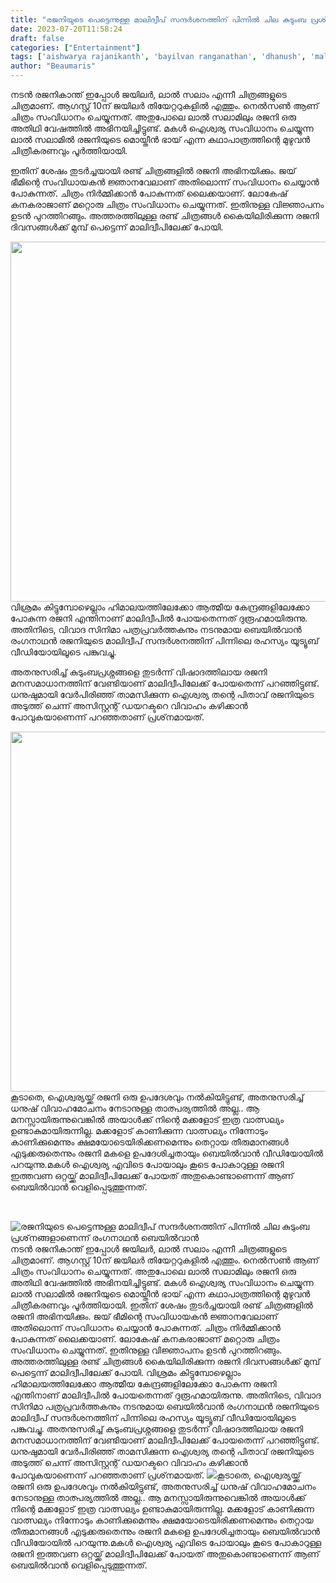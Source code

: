 ```yaml
---
title: "രജനിയുടെ പെട്ടെന്നുള്ള മാലിദ്വീപ് സന്ദർശനത്തിന് പിന്നിൽ ചില കുടുംബ പ്രശ്‌നങ്ങളാണെന്ന് രംഗനാഥൻ ബെയിൽവാൻ"
date: 2023-07-20T11:58:24
draft: false
categories: ["Entertainment"]
tags: ['aishwarya rajanikanth', 'bayilvan ranganathan', 'dhanush', 'maldives', 'Rajinikanth']
author: "Beaumaris"
---
```


നടൻ രജനികാന്ത് ഇപ്പോൾ ജയിലർ, ലാൽ സലാം എന്നീ ചിത്രങ്ങളുടെ ചിത്രമാണ്. ആഗസ്റ്റ് 10ന് ജയിലർ തിയേറ്ററുകളിൽ എത്തും. നെൽസൺ ആണ് ചിത്രം സംവിധാനം ചെയ്യുന്നത്. അതുപോലെ ലാൽ സലാമിലും രജനി ഒരു അതിഥി വേഷത്തിൽ അഭിനയിച്ചിട്ടുണ്ട്. മകൾ ഐശ്വര്യ സംവിധാനം ചെയ്യുന്ന ലാൽ സലാമിൽ രജനിയുടെ മൊയ്തീൻ ഭായ് എന്ന കഥാപാത്രത്തിന്റെ മുഴുവൻ ചിത്രീകരണവും പൂർത്തിയായി.

ഇതിന് ശേഷം തുടർച്ചയായി രണ്ട് ചിത്രങ്ങളിൽ രജനി അഭിനയിക്കും. ജയ് ഭീമിന്റെ സംവിധായകൻ ജ്ഞാനവേലാണ് അതിലൊന്ന് സംവിധാനം ചെയ്യാൻ പോകുന്നത്. ചിത്രം നിർമ്മിക്കാൻ പോകുന്നത് ലൈക്കയാണ്. ലോകേഷ് കനകരാജാണ് മറ്റൊരു ചിത്രം സംവിധാനം ചെയ്യുന്നത്. ഇതിനുള്ള വിജ്ഞാപനം ഉടൻ പുറത്തിറങ്ങും. അത്തരത്തിലുള്ള രണ്ട് ചിത്രങ്ങൾ കൈയിലിരിക്കുന്ന രജനി ദിവസങ്ങൾക്ക് മുമ്പ് പെട്ടെന്ന് മാലിദ്വീപിലേക്ക് പോയി.

<a href="https://cdn.boolokam.com/articles/2023/07/hrtt.webp"><img class="alignnone size-large wp-image-403725" src="https://cdn.boolokam.com/articles/2023/07/hrtt-1024x576.webp" alt="" width="1024" height="576" /></a>വിശ്രമം കിട്ടുമ്പോഴെല്ലാം ഹിമാലയത്തിലേക്കോ ആത്മീയ കേന്ദ്രങ്ങളിലേക്കോ പോകുന്ന രജനി എന്തിനാണ് മാലിദ്വീപിൽ പോയതെന്നത് ദുരൂഹമായിരുന്നു. അതിനിടെ, വിവാദ സിനിമാ പത്രപ്രവർത്തകനും നടനുമായ ബെയിൽവാൻ രംഗനാഥൻ രജനിയുടെ മാലിദ്വീപ് സന്ദർശനത്തിന് പിന്നിലെ രഹസ്യം യൂട്യൂബ് വീഡിയോയിലൂടെ പങ്കുവച്ചു.

അതനുസരിച്ച് കുടുംബപ്രശ്നങ്ങളെ തുടർന്ന് വിഷാദത്തിലായ രജനി മനസമാധാനത്തിന് വേണ്ടിയാണ് മാലിദ്വീപിലേക്ക് പോയതെന്ന് പറഞ്ഞിട്ടുണ്ട്. ധനുഷുമായി വേർപിരിഞ്ഞ് താമസിക്കുന്ന ഐശ്വര്യ തന്റെ പിതാവ് രജനിയുടെ അടുത്ത് ചെന്ന് അസിസ്റ്റന്റ് ഡയറക്ടറെ വിവാഹം കഴിക്കാൻ പോവുകയാണെന്ന് പറഞ്ഞതാണ് പ്രശ്‌നമായത്.

<a href="https://cdn.boolokam.com/articles/2023/07/vdddddd.webp"><img class="alignnone size-large wp-image-403726" src="https://cdn.boolokam.com/articles/2023/07/vdddddd-1024x576.webp" alt="" width="1024" height="576" /></a>കൂടാതെ, ഐശ്വര്യയ്ക്ക് രജനി ഒരു ഉപദേശവും നൽകിയിട്ടുണ്ട്, അതനുസരിച്ച് ധനുഷ് വിവാഹമോചനം നേടാനുള്ള താത്പര്യത്തിൽ അല്ല.. ആ മനസ്സായിരുന്നുവെങ്കിൽ അയാൾക്ക് നിന്റെ മക്കളോട് ഇത്ര വാത്സല്യം ഉണ്ടാകുമായിരുന്നില്ല. മക്കളോട് കാണിക്കുന്ന വാത്സല്യം നിന്നോടും കാണിക്കുമെന്നും ക്ഷമയോടെയിരിക്കണമെന്നും തെറ്റായ തീരുമാനങ്ങൾ എടുക്കരുതെന്നും രജനി മകളെ ഉപദേശിച്ചതായും ബെയിൽവാൻ വീഡിയോയിൽ പറയുന്നു.മകൾ ഐശ്വര്യ എവിടെ പോയാലും കൂടെ പോകാറുള്ള രജനി ഇത്തവണ ഒറ്റയ്ക്ക് മാലിദ്വീപിലേക്ക് പോയത് അതുകൊണ്ടാണെന്ന് ആണ് ബെയിൽവാൻ വെളിപ്പെടുത്തുന്നത്.

&nbsp;


![രജനിയുടെ പെട്ടെന്നുള്ള മാലിദ്വീപ് സന്ദർശനത്തിന് പിന്നിൽ ചില കുടുംബ പ്രശ്‌നങ്ങളാണെന്ന് രംഗനാഥൻ ബെയിൽവാൻ](https://cdn.boolokam.com/articles/2023/07/hrtt-1024x576.webp)നടൻ രജനികാന്ത് ഇപ്പോൾ ജയിലർ, ലാൽ സലാം എന്നീ ചിത്രങ്ങളുടെ ചിത്രമാണ്. ആഗസ്റ്റ് 10ന് ജയിലർ തിയേറ്ററുകളിൽ എത്തും. നെൽസൺ ആണ് ചിത്രം സംവിധാനം ചെയ്യുന്നത്. അതുപോലെ ലാൽ സലാമിലും രജനി ഒരു അതിഥി വേഷത്തിൽ അഭിനയിച്ചിട്ടുണ്ട്. മകൾ ഐശ്വര്യ സംവിധാനം ചെയ്യുന്ന ലാൽ സലാമിൽ രജനിയുടെ മൊയ്തീൻ ഭായ് എന്ന കഥാപാത്രത്തിന്റെ മുഴുവൻ ചിത്രീകരണവും പൂർത്തിയായി. ഇതിന് ശേഷം തുടർച്ചയായി രണ്ട് ചിത്രങ്ങളിൽ രജനി അഭിനയിക്കും. ജയ് ഭീമിന്റെ സംവിധായകൻ ജ്ഞാനവേലാണ് അതിലൊന്ന് സംവിധാനം ചെയ്യാൻ പോകുന്നത്. ചിത്രം നിർമ്മിക്കാൻ പോകുന്നത് ലൈക്കയാണ്. ലോകേഷ് കനകരാജാണ് മറ്റൊരു ചിത്രം സംവിധാനം ചെയ്യുന്നത്. ഇതിനുള്ള വിജ്ഞാപനം ഉടൻ പുറത്തിറങ്ങും. അത്തരത്തിലുള്ള രണ്ട് ചിത്രങ്ങൾ കൈയിലിരിക്കുന്ന രജനി ദിവസങ്ങൾക്ക് മുമ്പ് പെട്ടെന്ന് മാലിദ്വീപിലേക്ക് പോയി. [](https://cdn.boolokam.com/articles/2023/07/hrtt.webp)വിശ്രമം കിട്ടുമ്പോഴെല്ലാം ഹിമാലയത്തിലേക്കോ ആത്മീയ കേന്ദ്രങ്ങളിലേക്കോ പോകുന്ന രജനി എന്തിനാണ് മാലിദ്വീപിൽ പോയതെന്നത് ദുരൂഹമായിരുന്നു. അതിനിടെ, വിവാദ സിനിമാ പത്രപ്രവർത്തകനും നടനുമായ ബെയിൽവാൻ രംഗനാഥൻ രജനിയുടെ മാലിദ്വീപ് സന്ദർശനത്തിന് പിന്നിലെ രഹസ്യം യൂട്യൂബ് വീഡിയോയിലൂടെ പങ്കുവച്ചു. അതനുസരിച്ച് കുടുംബപ്രശ്നങ്ങളെ തുടർന്ന് വിഷാദത്തിലായ രജനി മനസമാധാനത്തിന് വേണ്ടിയാണ് മാലിദ്വീപിലേക്ക് പോയതെന്ന് പറഞ്ഞിട്ടുണ്ട്. ധനുഷുമായി വേർപിരിഞ്ഞ് താമസിക്കുന്ന ഐശ്വര്യ തന്റെ പിതാവ് രജനിയുടെ അടുത്ത് ചെന്ന് അസിസ്റ്റന്റ് ഡയറക്ടറെ വിവാഹം കഴിക്കാൻ പോവുകയാണെന്ന് പറഞ്ഞതാണ് പ്രശ്‌നമായത്. [![](https://cdn.boolokam.com/articles/2023/07/vdddddd-1024x576.webp)](https://cdn.boolokam.com/articles/2023/07/vdddddd.webp)കൂടാതെ, ഐശ്വര്യയ്ക്ക് രജനി ഒരു ഉപദേശവും നൽകിയിട്ടുണ്ട്, അതനുസരിച്ച് ധനുഷ് വിവാഹമോചനം നേടാനുള്ള താത്പര്യത്തിൽ അല്ല.. ആ മനസ്സായിരുന്നുവെങ്കിൽ അയാൾക്ക് നിന്റെ മക്കളോട് ഇത്ര വാത്സല്യം ഉണ്ടാകുമായിരുന്നില്ല. മക്കളോട് കാണിക്കുന്ന വാത്സല്യം നിന്നോടും കാണിക്കുമെന്നും ക്ഷമയോടെയിരിക്കണമെന്നും തെറ്റായ തീരുമാനങ്ങൾ എടുക്കരുതെന്നും രജനി മകളെ ഉപദേശിച്ചതായും ബെയിൽവാൻ വീഡിയോയിൽ പറയുന്നു.മകൾ ഐശ്വര്യ എവിടെ പോയാലും കൂടെ പോകാറുള്ള രജനി ഇത്തവണ ഒറ്റയ്ക്ക് മാലിദ്വീപിലേക്ക് പോയത് അതുകൊണ്ടാണെന്ന് ആണ് ബെയിൽവാൻ വെളിപ്പെടുത്തുന്നത്. 
